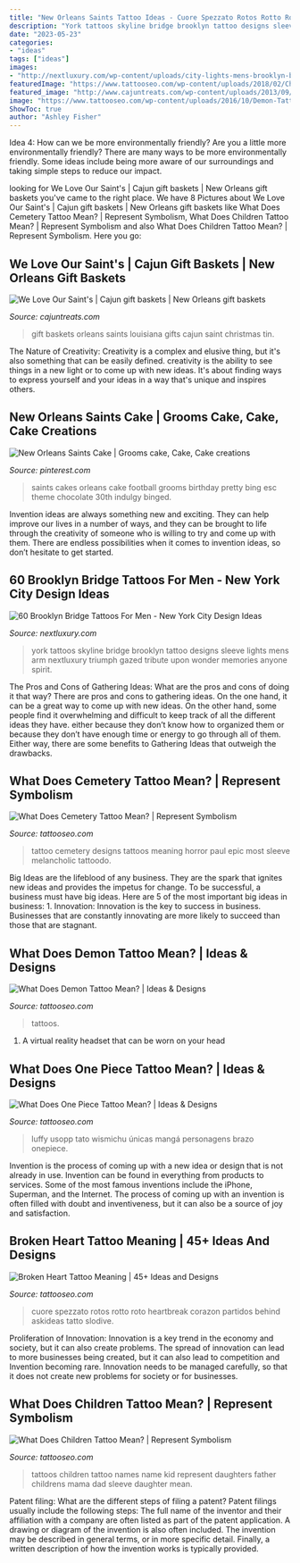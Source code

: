 ```yaml
---
title: "New Orleans Saints Tattoo Ideas - Cuore Spezzato Rotos Rotto Roto Heartbreak Corazon Partidos Behind Askideas Tatto Slodive"
description: "York tattoos skyline bridge brooklyn tattoo designs sleeve lights mens arm nextluxury triumph gazed tribute upon wonder memories anyone spirit"
date: "2023-05-23"
categories:
- "ideas"
tags: ["ideas"]
images:
- "http://nextluxury.com/wp-content/uploads/city-lights-mens-brooklyn-bridge-quarter-sleeve-tattoos.jpg"
featuredImage: "https://www.tattooseo.com/wp-content/uploads/2018/02/Children-Tattoos-28.jpg"
featured_image: "http://www.cajuntreats.com/wp-content/uploads/2013/09/Saints-tin-11.jpg"
image: "https://www.tattooseo.com/wp-content/uploads/2016/10/Demon-Tattoos-15.jpg"
ShowToc: true
author: "Ashley Fisher"
---
```



Idea 4: How can we be more environmentally friendly?
Are you a little more environmentally friendly? There are many ways to be more environmentally friendly. Some ideas include being more aware of our surroundings and taking simple steps to reduce our impact.

	

		
looking for We Love Our Saint&#039;s | Cajun gift baskets | New Orleans gift baskets you've came to the right place. We have 8 Pictures about We Love Our Saint&#039;s | Cajun gift baskets | New Orleans gift baskets like What Does Cemetery Tattoo Mean? | Represent Symbolism, What Does Children Tattoo Mean? | Represent Symbolism and also What Does Children Tattoo Mean? | Represent Symbolism. Here you go:
		
    
## We Love Our Saint&#039;s | Cajun Gift Baskets | New Orleans Gift Baskets

<img loading=lazy src="http://www.cajuntreats.com/wp-content/uploads/2013/09/Saints-tin-11.jpg" onerror="this.onerror=null;this.src='https://tse4.mm.bing.net/th?id=OIP.C0Rct0W50fHa3rMlD--OTwHaHa&amp;pid=15.1';" alt="We Love Our Saint&#039;s | Cajun gift baskets | New Orleans gift baskets">

_Source: cajuntreats.com_

>gift baskets orleans saints louisiana gifts cajun saint christmas tin. 

	

The Nature of Creativity:
Creativity is a complex and elusive thing, but it's also something that can be easily defined. creativity is the ability to see things in a new light or to come up with new ideas. It's about finding ways to express yourself and your ideas in a way that's unique and inspires others.

    
## New Orleans Saints Cake | Grooms Cake, Cake, Cake Creations

<img loading=lazy src="https://i.pinimg.com/originals/12/c9/bb/12c9bbc465d4d0a2f91cbce496b14e6b.jpg" onerror="this.onerror=null;this.src='https://tse4.mm.bing.net/th?id=OIP.5bjHn4Oc8wHQ3K2Qm4Vy7QHaLI&amp;pid=15.1';" alt="New Orleans Saints Cake | Grooms cake, Cake, Cake creations">

_Source: pinterest.com_

>saints cakes orleans cake football grooms birthday pretty bing esc theme chocolate 30th indulgy binged. 

	

Invention ideas are always something new and exciting. They can help improve our lives in a number of ways, and they can be brought to life through the creativity of someone who is willing to try and come up with them. There are endless possibilities when it comes to invention ideas, so don’t hesitate to get started.

    
## 60 Brooklyn Bridge Tattoos For Men - New York City Design Ideas

<img loading=lazy src="http://nextluxury.com/wp-content/uploads/city-lights-mens-brooklyn-bridge-quarter-sleeve-tattoos.jpg" onerror="this.onerror=null;this.src='https://tse2.mm.bing.net/th?id=OIP.JnQ44PWlvVnwKVizQr-Z4gHaHJ&amp;pid=15.1';" alt="60 Brooklyn Bridge Tattoos For Men - New York City Design Ideas">

_Source: nextluxury.com_

>york tattoos skyline bridge brooklyn tattoo designs sleeve lights mens arm nextluxury triumph gazed tribute upon wonder memories anyone spirit. 

	

The Pros and Cons of Gathering Ideas: What are the pros and cons of doing it that way?
There are pros and cons to gathering ideas. On the one hand, it can be a great way to come up with new ideas. On the other hand, some people find it overwhelming and difficult to keep track of all the different ideas they have. either because they don’t know how to organized them or because they don’t have enough time or energy to go through all of them. Either way, there are some benefits to Gathering Ideas that outweigh the drawbacks.

    
## What Does Cemetery Tattoo Mean? | Represent Symbolism

<img loading=lazy src="https://www.tattooseo.com/wp-content/uploads/2018/09/Cemetery-Tattoo-Meaning-34.jpg" onerror="this.onerror=null;this.src='https://tse4.mm.bing.net/th?id=OIP.XGhs7Oxe-PwkekRRx7g5jAAAAA&amp;pid=15.1';" alt="What Does Cemetery Tattoo Mean? | Represent Symbolism">

_Source: tattooseo.com_

>tattoo cemetery designs tattoos meaning horror paul epic most sleeve melancholic tattoodo. 

	

Big Ideas are the lifeblood of any business. They are the spark that ignites new ideas and provides the impetus for change. To be successful, a business must have big ideas. Here are 5 of the most important big ideas in business: 1. Innovation: Innovation is the key to success in business. Businesses that are constantly innovating are more likely to succeed than those that are stagnant. 
    
## What Does Demon Tattoo Mean? | Ideas &amp; Designs

<img loading=lazy src="https://www.tattooseo.com/wp-content/uploads/2016/10/Demon-Tattoos-15.jpg" onerror="this.onerror=null;this.src='https://tse3.mm.bing.net/th?id=OIP.IflsMi-XsdGa9g_dng252QAAAA&amp;pid=15.1';" alt="What Does Demon Tattoo Mean? | Ideas &amp; Designs">

_Source: tattooseo.com_

>tattoos. 

	

1. A virtual reality headset that can be worn on your head

    
## What Does One Piece Tattoo Mean? | Ideas &amp; Designs

<img loading=lazy src="https://www.tattooseo.com/wp-content/uploads/2017/10/One-Piece-Tattoo-5.jpg" onerror="this.onerror=null;this.src='https://tse3.mm.bing.net/th?id=OIP.urqqT0MKWinuzyhmWmHbIwAAAA&amp;pid=15.1';" alt="What Does One Piece Tattoo Mean? | Ideas &amp; Designs">

_Source: tattooseo.com_

>luffy usopp tato wismichu únicas mangá personagens brazo onepiece. 

	

Invention is the process of coming up with a new idea or design that is not already in use. Invention can be found in everything from products to services. Some of the most famous inventions include the iPhone, Superman, and the Internet. The process of coming up with an invention is often filled with doubt and inventiveness, but it can also be a source of joy and satisfaction.

    
## Broken Heart Tattoo Meaning | 45+ Ideas And Designs

<img loading=lazy src="https://www.tattooseo.com/wp-content/uploads/2016/12/Broken-Heart-Tattoos-4.jpg" onerror="this.onerror=null;this.src='https://tse4.mm.bing.net/th?id=OIP.EUHpcJQfy_r1r4PSOBww6wAAAA&amp;pid=15.1';" alt="Broken Heart Tattoo Meaning | 45+ Ideas and Designs">

_Source: tattooseo.com_

>cuore spezzato rotos rotto roto heartbreak corazon partidos behind askideas tatto slodive. 

	

Proliferation of Innovation:
Innovation is a key trend in the economy and society, but it can also create problems. The spread of innovation can lead to more businesses being created, but it can also lead to competition and Invention becoming rare. Innovation needs to be managed carefully, so that it does not create new problems for society or for businesses.

    
## What Does Children Tattoo Mean? | Represent Symbolism

<img loading=lazy src="https://www.tattooseo.com/wp-content/uploads/2018/02/Children-Tattoos-28.jpg" onerror="this.onerror=null;this.src='https://tse2.mm.bing.net/th?id=OIP.18xYF2vxjkucZgUT4jfC4AAAAA&amp;pid=15.1';" alt="What Does Children Tattoo Mean? | Represent Symbolism">

_Source: tattooseo.com_

>tattoos children tattoo names name kid represent daughters father childrens mama dad sleeve daughter mean. 

	

Patent filing: What are the different steps of filing a patent?
Patent filings usually include the following steps: 
The full name of the inventor and their affiliation with a company are often listed as part of the patent application. A drawing or diagram of the invention is also often included. The invention may be described in general terms, or in more specific detail. Finally, a written description of how the invention works is typically provided.

